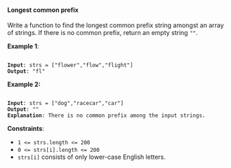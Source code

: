 #### Longest common prefix

Write a function to find the longest common prefix string amongst an array of strings.
If there is no common prefix, return an empty string `""`. 

**Example 1**:
<pre><code>
<b>Input</b>: strs = ["flower","flow","flight"]
<b>Output</b>: "fl"
</code></pre>

**Example 2:**
<pre><code>
<b>Input</b>: strs = ["dog","racecar","car"]
<b>Output</b>: ""
<b>Explanation</b>: There is no common prefix among the input strings.
</code></pre>

**Constraints**:
* `1 <= strs.length <= 200`
* `0 <= strs[i].length <= 200`
* `strs[i]` consists of only lower-case English letters.
